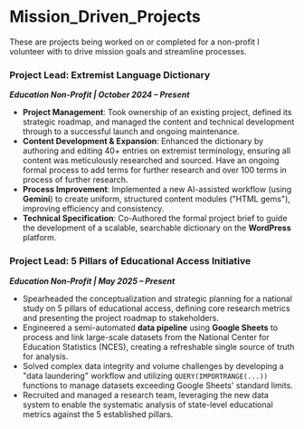 # Mission_Driven_Projects
These are projects being worked on or completed for a non-profit I volunteer with to drive mission goals and streamline processes.

### Project Lead: Extremist Language Dictionary
**_Education Non-Profit | October 2024 – Present_**

- **Project Management**: Took ownership of an existing project, defined its strategic roadmap, and managed the content and technical development through to a successful launch and ongoing maintenance.
- **Content Development & Expansion**: Enhanced the dictionary by authoring and editing 40+ entries on extremist terminology, ensuring all content was meticulously researched and sourced. Have an ongoing formal process to add terms for further research and over 100 terms in process of further research.
- **Process Improvement**: Implemented a new AI-assisted workflow (using **Gemini**) to create uniform, structured content modules ("HTML gems"), improving efficiency and consistency.
- **Technical Specification**: Co-Authored the formal project brief to guide the development of a scalable, searchable dictionary on the **WordPress** platform.

### Project Lead: 5 Pillars of Educational Access Initiative
**_Education Non-Profit | May 2025 – Present_**

- Spearheaded the conceptualization and strategic planning for a national study on 5 pillars of educational access, defining core research metrics and presenting the project roadmap to stakeholders.
- Engineered a semi-automated **data pipeline** using **Google Sheets** to process and link large-scale datasets from the National Center for Education Statistics (NCES), creating a refreshable single source of truth for analysis.
- Solved complex data integrity and volume challenges by developing a "data laundering" workflow and utilizing `QUERY(IMPORTRANGE(...))` functions to manage datasets exceeding Google Sheets' standard limits.
- Recruited and managed a research team, leveraging the new data system to enable the systematic analysis of state-level educational metrics against the 5 established pillars.
